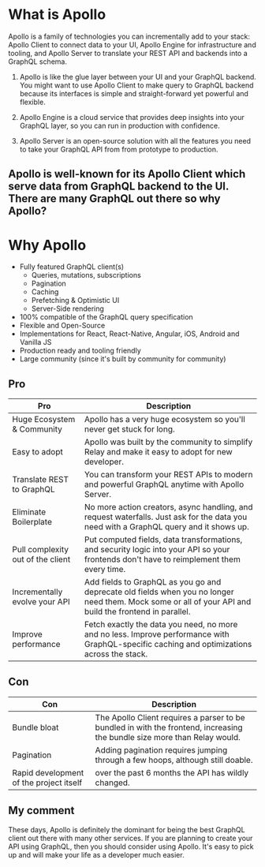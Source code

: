 # What is Apollo
Apollo is a family of technologies you can incrementally add to your stack: Apollo Client to connect data to your UI, Apollo Engine for infrastructure and tooling, and Apollo Server to translate your REST API and backends into a GraphQL schema.

1. Apollo is like the glue layer between your UI and your GraphQL backend. You might want to use Apollo Client to make query to GraphQL backend because its interfaces is simple and straight-forward yet powerful and flexible. 

2. Apollo Engine is a cloud service that provides deep insights into your GraphQL layer, so you can run in production with confidence.
3. Apollo Server is an open-source solution with all the features you need to take your GraphQL API from from prototype to production.


## Apollo is well-known for its Apollo Client which serve data from GraphQL backend to the UI. There are many GraphQL out there so why Apollo?

# Why Apollo
* Fully featured GraphQL client(s)
  * Queries, mutations, subscriptions
  * Pagination
  * Caching
  * Prefetching & Optimistic UI
  * Server-Side rendering
* 100% compatible of the GraphQL query specification
* Flexible and Open-Source
* Implementations for React, React-Native, Angular, iOS, Android and Vanilla JS
* Production ready and tooling friendly
* Large community (since it's built by community for community)

## Pro 

| Pro | Description |
| ----------- | ----------- |
| Huge Ecosystem & Community | Apollo has a very huge ecosystem so you'll never get stuck for long. |
| Easy to adopt | Apollo was built by the community to simplify Relay and make it easy to adopt for new developer.  |
| Translate REST to GraphQL | You can transform your REST APIs to modern and powerful GraphQL anytime with Apollo Server. |
| Eliminate Boilerplate | No more action creators, async handling, and request waterfalls. Just ask for the data you need with a GraphQL query and it shows up. |
| Pull complexity out of the client | Put computed fields, data transformations, and security logic into your API so your frontends don't have to reimplement them every time. |
| Incrementally evolve your API | Add fields to GraphQL as you go and deprecate old fields when you no longer need them. Mock some or all of your API and build the frontend in parallel. |
| Improve performance | Fetch exactly the data you need, no more and no less. Improve performance with GraphQL-specific caching and optimizations across the stack. |

## Con

| Con | Description |
| ----------- | ----------- |
| Bundle bloat | The Apollo Client requires a parser to be bundled in with the frontend, increasing the bundle size more than Relay would. |
| Pagination | Adding pagination requires jumping through a few hoops, although still doable. |
| Rapid development of the project itself | over the past 6 months the API has wildly changed. |

## My comment

These days, Apollo is definitely the dominant for being the best GraphQL client out there with many other services. If you are planning to create your API using GraphQL, then you should consider using Apollo. It's easy to pick up and will make your life as a developer much easier. 
